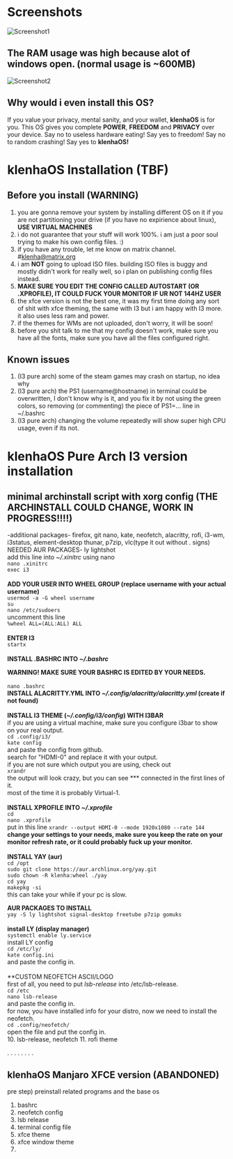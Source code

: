 # Screenshots
![Screenshot1](https://user-images.githubusercontent.com/103518800/166099314-38ee1c51-2d3f-4ade-b7f7-d7acda3c94dc.png)
## The RAM usage was high because alot of windows open. (normal usage is ~600MB)
![Screenshot2](https://user-images.githubusercontent.com/103518800/166099324-c2839a61-1e7a-48c3-a012-07947d7239c9.png)

## Why would i even install this OS?
If you value your privacy, mental sanity, and your wallet, **klenhaOS** is for you.
This OS gives you complete **POWER**, **FREEDOM** and **PRIVACY** over your device.
Say no to useless hardware eating! Say yes to freedom! Say no to random crashing! Say yes to **klenhaOS!**

# klenhaOS Installation (TBF)
## Before you install (WARNING)
1. you are gonna remove your system by installing different OS on it if you are not partitioning your drive (if you have no expirience about linux), **USE VIRTUAL MACHINES**
2. i do not guarantee that your stuff will work 100%. i am just a poor soul trying to make his own config files. :)
3. if you have any trouble, let me know on matrix channel. #klenha@matrix.org
4. i am **NOT** going to upload ISO files. building ISO files is buggy and mostly didn't work for really well, so i plan on publishing config files instead.
5. **MAKE SURE YOU EDIT THE CONFIG CALLED AUTOSTART (OR .XPROFILE), IT COULD FUCK YOUR MONITOR IF UR NOT 144HZ USER**
6. the xfce version is not the best one, it was my first time doing any sort of shit with xfce theming, the same with I3 but i am happy with I3 more. it also uses less ram and power.
7. if the themes for WMs are not uploaded, don't worry, it will be soon!
8. before you shit talk to me that my config doesn't work, make sure you have all the fonts, make sure you have all the files configured right.

## Known issues
1. (I3 pure arch) some of the steam games may crash on startup, no idea why
2. (I3 pure arch) the PS1 (username@hostname) in terminal could be overwritten, I don't know why is it, and you fix it by not using the green colors, so removing (or commenting) the piece of PS1=... line in ~/.bashrc
3. (I3 pure arch) changing the volume repeatedly will show super high CPU usage, even if its not.


# klenhaOS Pure Arch I3 version installation
## minimal archinstall script with xorg config **(THE ARCHINSTALL COULD CHANGE, WORK IN PROGRESS!!!!)**
-additional packages- firefox, git nano, kate, neofetch, alacritty, rofi, i3-wm, i3status, element-desktop thunar, p7zip, vlc(type it out without . signs)<br />
NEEDED AUR PACKAGES- ly lightshot<br />
add this line into _~/.xinitrc_ using nano <br />
`nano .xinitrc`<br />
`exec i3`<br />
<br />
**ADD YOUR USER INTO WHEEL GROUP (replace username with your actual username)**<br />
`usermod -a -G wheel username`<br />
`su`<br />
`nano /etc/sudoers` <br />
uncomment this line<br />
`%wheel ALL=(ALL:ALL) ALL`<br />
<br />
**ENTER I3**<br />
`startx` <br />
<br />
**INSTALL .BASHRC INTO _~/.bashrc_**<br />

**WARNING! MAKE SURE YOUR BASHRC IS EDITED BY YOUR NEEDS.**<br />
<br />
`nano .bashrc`<br />
**INSTALL ALACRITTY.YML INTO _~/.config/alacritty/alacritty.yml_ (create if not found)** <br />
<br />
**INSTALL I3 THEME (_~/.config/i3/config_) WITH I3BAR**<br />
if you are using a virtual machine, make sure you configure i3bar to show on your real output.<br />
`cd .config/i3/` <br />
`kate config` <br />
and paste the config from github.<br />
search for "HDMI-0" and replace it with your output.<br />
if you are not sure which output you are using, check out<br />
`xrandr` <br />
the output will look crazy, but you can see *** connected in the first lines of it.<br />
most of the time it is probably Virtual-1.<br />
<br />
**INSTALL XPROFILE INTO _~/.xprofile_**<br />
`cd` <br />
`nano .xprofile` <br />
put in this line `xrandr --output HDMI-0 --mode 1920x1080 --rate 144` <br />
**change your settings to your needs, make sure you keep the rate on your monitor refresh rate, or it could probably fuck up your monitor.**<br />
<br />
**INSTALL YAY (aur)**<br />
`cd /opt` <br />
`sudo git clone https://aur.archlinux.org/yay.git` <br />
`sudo chown -R klenha:wheel ./yay` <br />
`cd yay` <br />
`makepkg -si` <br />
this can take your while if your pc is slow.<br />

**AUR PACKAGES TO INSTALL**<br />
`yay -S ly lightshot signal-desktop freetube p7zip gomuks` <br />
<br />
**install LY (display manager)**<br />
`systemctl enable ly.service` <br />
install LY config<br />
`cd /etc/ly/` <br />
`kate config.ini` <br />
and paste the config in.<br />
<br />
**CUSTOM NEOFETCH ASCII/LOGO<br />
first of all, you need to put *lsb-release* into /etc/lsb-release.<br />
`cd /etc`<br />
`nano lsb-release`<br />
and paste the config in.<br />
for now, you have installed info for your distro, now we need to install the neofetch.<br />
`cd .config/neofetch/`<br />
open the file and put the config in.<br />
10. lsb-release, neofetch
11. rofi theme


.
.
.
.
.
.
.
.

## klenhaOS Manjaro XFCE version (ABANDONED)
pre step) preinstall related programs and the base os 
1. bashrc
2. neofetch config
3. lsb release
4. terminal config file
5. xfce theme
6. xfce window theme
7.
